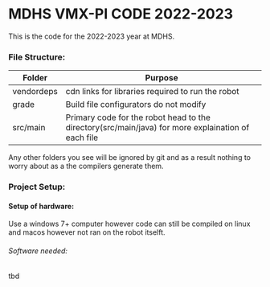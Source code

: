 # MDHS VMX-PI CODE 2022-2023
This is the code for the 2022-2023 year at MDHS.


### File Structure:
|Folder| Purpose |
| ------ | ------ |
| vendordeps | cdn links for libraries required to run the robot |
| grade | Build file configurators do not modify |
| src/main| Primary code for the robot head to the directory(src/main/java) for more explaination of each file |

Any other folders you see will be ignored by git and as a result nothing to worry about as a the compilers generate them.

### Project Setup:

#### Setup of hardware:
Use a windows 7+ computer however code can still be compiled on linux and macos however not ran on the robot itselft.

###### Software needed:
tbd






